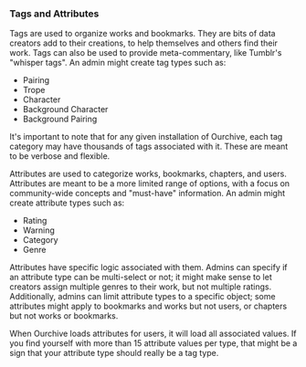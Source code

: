 ### Tags and Attributes

Tags are used to organize works and bookmarks. They are bits of data creators add to their creations, to help themselves and others find their work. Tags can also be used to provide meta-commentary, like Tumblr's "whisper tags". An admin might create tag types such as:

- Pairing
- Trope
- Character
- Background Character
- Background Pairing

It's important to note that for any given installation of Ourchive, each tag category may have thousands of tags associated with it. These are meant to be verbose and flexible.

Attributes are used to categorize works, bookmarks, chapters, and users. Attributes are meant to be a more limited range of options, with a focus on community-wide concepts and "must-have" information. An admin might create attribute types such as:

- Rating
- Warning
- Category
- Genre

Attributes have specific logic associated with them. Admins can specify if an attribute type can be multi-select or not; it might make sense to let creators assign multiple genres to their work, but not multiple ratings. Additionally, admins can limit attribute types to a specific object; some attributes might apply to bookmarks and works but not users, or chapters but not works or bookmarks.

When Ourchive loads attributes for users, it will load all associated values. If you find yourself with more than 15 attribute values per type, that might be a sign that your attribute type should really be a tag type.